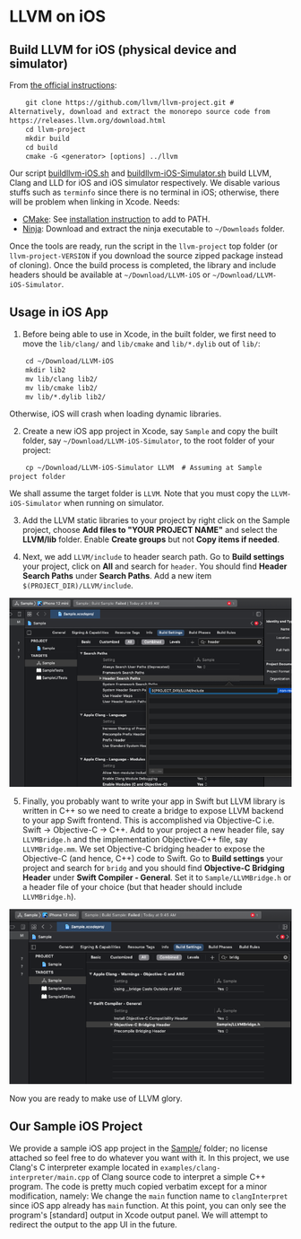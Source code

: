 LLVM on iOS
===========

Build LLVM for iOS (physical device and simulator)
--------------------------------------------------

From [the official instructions](https://llvm.org/docs/GettingStarted.html):

```shell
    git clone https://github.com/llvm/llvm-project.git # Alternatively, download and extract the monorepo source code from https://releases.llvm.org/download.html
    cd llvm-project
    mkdir build
    cd build
    cmake -G <generator> [options] ../llvm
```

Our script [buildllvm-iOS.sh](buildllvm-iOS.sh) and [buildllvm-iOS-Simulator.sh](buildllvm-iOS-Simulator.sh) build LLVM, Clang and LLD for iOS and iOS simulator respectively. We disable various stuffs such as `terminfo` since there is no terminal in iOS; otherwise, there will be problem when linking in Xcode. Needs:
 * [CMake](https://cmake.org/download/): See [installation instruction](https://tudat.tudelft.nl/installation/setupDevMacOs.html) to add to PATH.
 * [Ninja](https://github.com/ninja-build/ninja/releases): Download and extract the ninja executable to `~/Downloads` folder.

Once the tools are ready, run the script in the `llvm-project` top folder (or `llvm-project-VERSION` if you download the source zipped package instead of cloning).
Once the build process is completed, the library and include headers should be available at `~/Download/LLVM-iOS` or `~/Download/LLVM-iOS-Simulator`.

Usage in iOS App
----------------

1. Before being able to use in Xcode, in the built folder, we first need to move the `lib/clang/` and `lib/cmake` and `lib/*.dylib` out of `lib/`:
```shell
    cd ~/Download/LLVM-iOS
    mkdir lib2
    mv lib/clang lib2/
    mv lib/cmake lib2/
    mv lib/*.dylib lib2/
```
Otherwise, iOS will crash when loading dynamic libraries.

2. Create a new iOS app project in Xcode, say `Sample` and copy the built folder, say `~/Download/LLVM-iOS-Simulator`, to the root folder of your project:
```shell
    cp ~/Download/LLVM-iOS-Simulator LLVM  # Assuming at Sample project folder
```
We shall assume the target folder is `LLVM`. Note that you must copy the `LLVM-iOS-Simulator` when running on simulator.

3. Add the LLVM static libraries to your project by right click on the Sample project, choose **Add files to "YOUR PROJECT NAME"** and select the **LLVM/lib** folder.
Enable **Create groups** but not **Copy items if needed**.

4. Next, we add `LLVM/include` to header search path.
Go to **Build settings** your project, click on **All** and search for `header`.
You should find **Header Search Paths** under **Search Paths**.
Add a new item `$(PROJECT_DIR)/LLVM/include`.

![Header Search Paths Setting](HeaderSearchPaths.png)

5. Finally, you probably want to write your app in Swift but LLVM library is written in C++ so we need to create a bridge to expose LLVM backend to your app Swift frontend.
This is accomplished via Objective-C i.e. Swift -> Objective-C -> C++.
Add to your project a new header file, say `LLVMBridge.h` and the implementation Objective-C++ file, say `LLVMBridge.mm`.
We set Objective-C bridging header to expose the Objective-C (and hence, C++) code to Swift.
Go to **Build settings** your project and search for `bridg` and you should find **Objective-C Bridging Header** under **Swift Compiler - General**.
Set it to `Sample/LLVMBridge.h` or a header file of your choice (but that header should include `LLVMBridge.h`).

![Objective-C Bridging Header Setting](ObjCBridgeHeader.png)

Now you are ready to make use of LLVM glory.

Our Sample iOS Project
----------------------

We provide a sample iOS app project in the [Sample/](Sample) folder; no license attached so feel free to do whatever you want with it.
In this project, we use Clang's C interpreter example located in `examples/clang-interpreter/main.cpp` of Clang source code to interpret a simple C++ program.
The code is pretty much copied verbatim except for a minor modification, namely: We change the `main` function name to `clangInterpret` since iOS app already has `main` function.
At this point, you can only see the program's [standard] output in Xcode output panel.
We will attempt to redirect the output to the app UI in the future.
